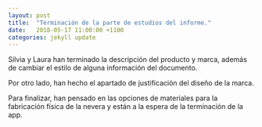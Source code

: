 ```yaml
---
layout: post
title:  "Terminación de la parte de estudios del informe."
date:   2018-05-17 11:00:00 +1100
categories: jekyll update
---
```

Silvia y Laura han terminado la descripción del producto y marca, además de cambiar el estilo de alguna información del documento.

Por otro lado, han hecho el apartado de justificación del diseño de la marca.

Para finalizar, han pensado en las opciones de materiales para la fabricación física de la nevera y están a la espera de la terminación de la app.


